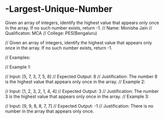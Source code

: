 # -Largest-Unique-Number
Given an array of integers, identify the highest value that appears only once in the array. If no such number exists, return -1.
// Name: Monisha Jain
// Qualificaton: MCA
// College: PES(Bengaluru)

// Given an array of integers, identify the highest value that appears only once in the array. If no such number exists, return -1.

// Examples:

// Example 1:

// Input: [5, 7, 3, 7, 5, 8]
// Expected Output: 8
// Justification: The number 8 is the highest value that appears only once in the array.
// Example 2:

// Input: [1, 2, 3, 2, 1, 4, 4]
// Expected Output: 3
// Justification: The number 3 is the highest value that appears only once in the array.
// Example 3:

// Input: [9, 9, 8, 8, 7, 7]
// Expected Output: -1
// Justification: There is no number in the array that appears only once.

